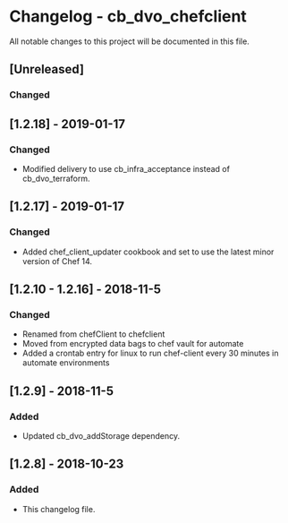 # Changelog - cb_dvo_chefclient

All notable changes to this project will be documented in this file.

## [Unreleased]

### Changed

## [1.2.18] - 2019-01-17

### Changed

- Modified delivery to use cb_infra_acceptance instead of cb_dvo_terraform.

## [1.2.17] - 2019-01-17

### Changed

- Added chef_client_updater cookbook and set to use the latest minor version of Chef 14.

## [1.2.10 - 1.2.16] - 2018-11-5

### Changed

- Renamed from chefClient to chefclient
- Moved from encrypted data bags to chef vault for automate
- Added a crontab entry for linux to run chef-client every 30 minutes in automate environments

## [1.2.9] - 2018-11-5

### Added

- Updated cb_dvo_addStorage dependency.

## [1.2.8] - 2018-10-23

### Added

- This changelog file.
